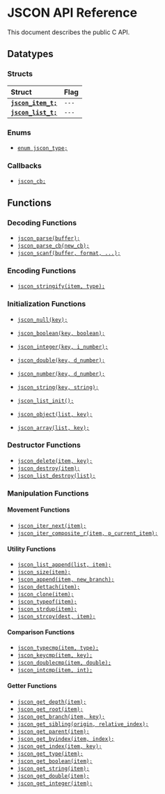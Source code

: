 # JSCON API Reference

This document describes the public C API.

## Datatypes

### Structs

| Struct | Flag |
| :--- | :--- |
|[**`jscon_item_t;`**](api/jscon_item_t.md)|`---`|
|[**`jscon_list_t;`**](api/jscon_list_t.md)|`---`|

### Enums

* [`enum jscon_type;`](api/jscon_type.md)

### Callbacks

* [`jscon_cb;`](api/jscon_cb.md)

## Functions

### Decoding Functions

* [`jscon_parse(buffer);`](api/jscon_parse.md)
* [`jscon_parse_cb(new_cb);`](api/jscon_parse_cb.md)
* [`jscon_scanf(buffer, format, ...);`](api/jscon_scanf.md)

### Encoding Functions

* [`jscon_stringify(item, type);`](api/jscon_stringify.md)

### Initialization Functions

* [`jscon_null(key);`](api/jscon_null.md)
* [`jscon_boolean(key, boolean);`](api/jscon_boolean.md)
* [`jscon_integer(key, i_number);`](api/jscon_integer.md)
* [`jscon_double(key, d_number);`](api/jscon_double.md)
* [`jscon_number(key, d_number);`](api/jscon_number.md)
* [`jscon_string(key, string);`](api/jscon_string.md)

* [`jscon_list_init();`](api/jscon_list_init.md)
* [`jscon_object(list, key);`](api/jscon_object.md)
* [`jscon_array(list, key);`](api/jscon_array.md)

### Destructor Functions

* [`jscon_delete(item, key);`](api/jscon_delete.md)
* [`jscon_destroy(item);`](api/jscon_destroy.md)
* [`jscon_list_destroy(list);`](api/jscon_list_destroy.md)

### Manipulation Functions

#### Movement Functions

* [`jscon_iter_next(item);`](api/jscon_iter_next.md)
* [`jscon_iter_composite_r(item, p_current_item);`](api/jscon_iter_composite_r.md)

#### Utility Functions

* [`jscon_list_append(list, item);`](api/jscon_list_append.md)
* [`jscon_size(item);`](api/jscon_size.md)
* [`jscon_append(item, new_branch);`](api/jscon_append.md)
* [`jscon_dettach(item);`](api/jscon_dettach.md)
* [`jscon_clone(item);`](api/jscon_clone.md)
* [`jscon_typeof(item);`](api/jscon_typeof.md)
* [`jscon_strdup(item);`](api/jscon_strdup.md)
* [`jscon_strcpy(dest, item);`](api/jscon_strcpy.md)

#### Comparison Functions

* [`jscon_typecmp(item, type);`](api/jscon_typecmp.md)
* [`jscon_keycmp(item, key);`](api/jscon_keycmp.md)
* [`jscon_doublecmp(item, double);`](api/jscon_doublecmp.md)
* [`jscon_intcmp(item, int);`](api/jscon_intcmp.md)

#### Getter Functions

* [`jscon_get_depth(item);`](api/jscon_get_depth.md)
* [`jscon_get_root(item);`](api/jscon_get_root.md)
* [`jscon_get_branch(item, key);`](api/jscon_get_branch.md)
* [`jscon_get_sibling(origin, relative_index);`](api/jscon_get_sibling.md)
* [`jscon_get_parent(item);`](api/jscon_get_parent.md)
* [`jscon_get_byindex(item, index);`](api/jscon_get_byindex.md)
* [`jscon_get_index(item, key);`](api/jscon_get_key_index.md)
* [`jscon_get_type(item);`](api/jscon_get_type.md)
* [`jscon_get_boolean(item);`](api/jscon_get_boolean.md)
* [`jscon_get_string(item);`](api/jscon_get_string.md)
* [`jscon_get_double(item);`](api/jscon_get_double.md)
* [`jscon_get_integer(item);`](api/jscon_get_integer.md)
